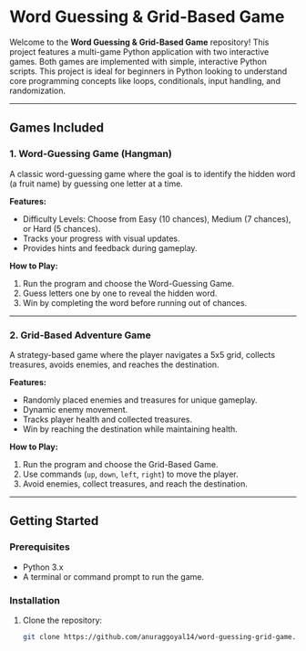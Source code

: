 # Word Guessing & Grid-Based Game

Welcome to the **Word Guessing & Grid-Based Game** repository! This project features a multi-game Python application with two interactive games. Both games are implemented with simple, interactive Python scripts. This project is ideal for beginners in Python looking to understand core programming concepts like loops, conditionals, input handling, and randomization.

---

## Games Included

### 1. Word-Guessing Game (Hangman)
A classic word-guessing game where the goal is to identify the hidden word (a fruit name) by guessing one letter at a time.

**Features:**
- Difficulty Levels: Choose from Easy (10 chances), Medium (7 chances), or Hard (5 chances).
- Tracks your progress with visual updates.
- Provides hints and feedback during gameplay.

**How to Play:**
1. Run the program and choose the Word-Guessing Game.
2. Guess letters one by one to reveal the hidden word.
3. Win by completing the word before running out of chances.

---

### 2. Grid-Based Adventure Game
A strategy-based game where the player navigates a 5x5 grid, collects treasures, avoids enemies, and reaches the destination.

**Features:**
- Randomly placed enemies and treasures for unique gameplay.
- Dynamic enemy movement.
- Tracks player health and collected treasures.
- Win by reaching the destination while maintaining health.

**How to Play:**
1. Run the program and choose the Grid-Based Game.
2. Use commands (`up`, `down`, `left`, `right`) to move the player.
3. Avoid enemies, collect treasures, and reach the destination.

---

## Getting Started

### Prerequisites
- Python 3.x
- A terminal or command prompt to run the game.

### Installation
1. Clone the repository:
   ```bash
   git clone https://github.com/anuraggoyal14/word-guessing-grid-game.git

